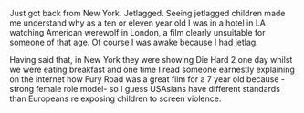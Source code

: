 Just got back from New York. Jetlagged. Seeing jetlagged children made me understand why as a ten or eleven year old I was in a hotel in LA watching American werewolf in London, a film clearly unsuitable for someone of that age. Of course I was awake because I had jetlag. 

Having said that, in New York they were showing Die Hard 2 one day whilst we were eating breakfast and one time I read someone earnestly explaining on the internet how Fury Road was a great film for a 7 year old because -strong female role model- so I guess USAsians have different standards than Europeans re exposing children to screen violence.